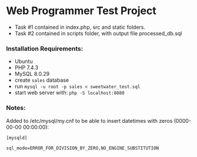 
# Web Programmer Test Project

- Task #1 contained in index.php, src and static folders.
- Task #2 contained in scripts folder, with output file processed_db.sql

### Installation Requirements:

- Ubuntu
- PHP 7.4.3
- MySQL 8.0.29
- create `sales` database 
- run `mysql -u root -p sales < sweetwater_test.sql`
- start web server with: `php -S localhost:8080`


### Notes:

Added to /etc/mysql/my.cnf to be able to insert datetimes with zeros (0000-00-00 00:00:00):
```
[mysqld]

sql_mode=ERROR_FOR_DIVISION_BY_ZERO,NO_ENGINE_SUBSTITUTION
```

